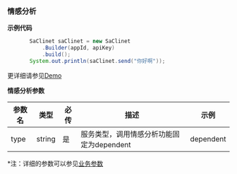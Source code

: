 ### 情感分析

**示例代码**


```java
       SaClinet saClinet = new SaClinet
           .Builder(appId, apiKey)
           .build();
       System.out.println(saClinet.send("你好啊"));
```

更详细请参见[Demo](https://github.com/iFLYTEK-OP/websdk-java-demo/blob/main/src/main/java/cn/xfyun/demo/SaClientApp.java)

**情感分析参数**

| 参数名   | 类型   | 必传 | 描述                                                         | 示例    |
  | -------- | ------ | ---- | ------------------------------------------------------------ | ------- |
  | type | string | 是 | 服务类型，调用情感分析功能固定为dependent | dependent |


 *注：详细的参数可以参见[业务参数](https://www.xfyun.cn/doc/nlp/emotion-analysis/API.html)